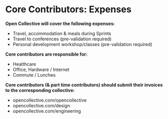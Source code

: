 # Core Contributors: Expenses

**Open Collective will cover the following expenses:**

* Travel, accommodation & meals during Sprints
* Travel to conferences \(pre-validation required\)
* Personal development workshop/classes \(pre-validation required\)

**Core contributors are responsible for:**

* Healthcare
* Office, Hardware / Internet
* Commute / Lunches

**Core contributors \(& part time contributors\) should submit their invoices to the corresponding collective:**

* opencollective.com/opencollective
* opencollective.com/design
* opencollective.com/engineering

